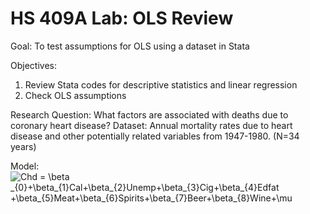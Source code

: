# HS 409A Lab: OLS Review

Goal: To test assumptions for OLS using a dataset in Stata

Objectives: 
1.	Review Stata codes for descriptive statistics and linear regression
2.	Check OLS assumptions

Research Question: What factors are associated with deaths due to coronary heart disease?
Dataset: Annual mortality rates due to heart disease and other potentially related variables from 1947-1980. (N=34 years)

Model: 
<img src="https://latex.codecogs.com/svg.latex?Chd&space;=&space;\beta&space;_{0}&plus;\beta_{1}Cal&plus;\beta_{2}Unemp&plus;\beta_{3}Cig&plus;\beta_{4}Edfat&space;&plus;\beta_{5}Meat&plus;\beta_{6}Spirits&plus;\beta_{7}Beer&plus;\beta_{8}Wine&plus;\mu" title="Chd = \beta _{0}+\beta_{1}Cal+\beta_{2}Unemp+\beta_{3}Cig+\beta_{4}Edfat +\beta_{5}Meat+\beta_{6}Spirits+\beta_{7}Beer+\beta_{8}Wine+\mu" />
